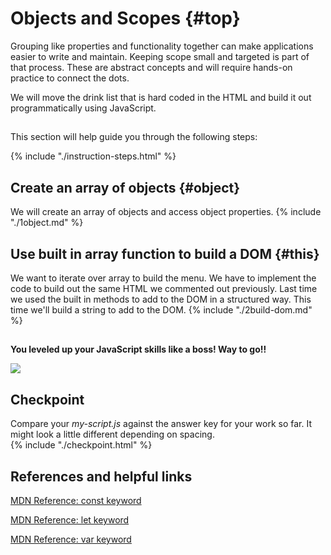 # Objects and Scopes {#top}
Grouping like properties and functionality together can make applications easier to write and maintain. Keeping scope small and targeted is part of that process. These are abstract concepts and will require hands-on practice to connect the dots.

We will move the drink list that is hard coded in the HTML and build it out programmatically using JavaScript. 

<!-- trick markdown to give me a little space between these two sections of text -->
## 
This section will help guide you through the following steps:

{% include "./instruction-steps.html" %}


## Create an array of objects {#object} <span class="navigate-top"><a href="#top" title="Take me to the top of page"><i class="fa fa-chevron-circle-up" aria-hidden="true"></i></a></span>
We will create an array of objects and access object properties.
{% include "./1object.md" %}

## Use built in array function to build a DOM {#this} <span class="navigate-top"><a href="#top" title="Take me to the top of page"><i class="fa fa-chevron-circle-up" aria-hidden="true"></i></a></span>
We want to iterate over array to build the menu. We have to implement the code to build out the same HTML we commented out previously. Last time we used the built in methods to add to the DOM in a structured way. This time we'll build a string to add to the DOM. 
{% include "./2build-dom.md" %}

<!-- trick markdown to give me a little space between these two sections of text -->
## 
**You leveled up your JavaScript skills like a boss! Way to go!!**

![](https://i.giphy.com/media/3o7TKx78XweLhgI52M/giphy.webp)


<!-- trick markdown to give me a little space between these two sections of text -->
## 

## Checkpoint <span class="navigate-top"><a href="#top" title="Take me to the top of page"><i class="fa fa-chevron-circle-up" aria-hidden="true"></i></a></span>
Compare your _my-script.js_ against the answer key for your work so far. It might look a little different depending on spacing.  
{% include "./checkpoint.html" %}


<!-- trick markdown to give me a little space between these two sections of text -->
## 
## References and helpful links <span class="navigate-top"><a href="#top" title="Take me to the top of page"><i class="fa fa-chevron-circle-up" aria-hidden="true"></i></a></span>
[MDN Reference: const keyword](https://developer.mozilla.org/en-US/docs/Web/JavaScript/Reference/Statements/const)

[MDN Reference: let keyword](https://developer.mozilla.org/en-US/docs/Web/JavaScript/Reference/Statements/let)

[MDN Reference: var keyword](https://developer.mozilla.org/en-US/docs/Web/JavaScript/Reference/Statements/var)

